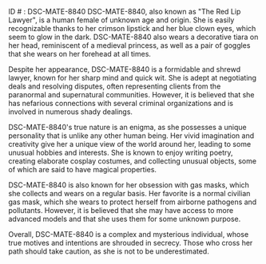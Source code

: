 ID # : DSC-MATE-8840
DSC-MATE-8840, also known as "The Red Lip Lawyer", is a human female of unknown age and origin. She is easily recognizable thanks to her crimson lipstick and her blue clown eyes, which seem to glow in the dark. DSC-MATE-8840 also wears a decorative tiara on her head, reminiscent of a medieval princess, as well as a pair of goggles that she wears on her forehead at all times.

Despite her appearance, DSC-MATE-8840 is a formidable and shrewd lawyer, known for her sharp mind and quick wit. She is adept at negotiating deals and resolving disputes, often representing clients from the paranormal and supernatural communities. However, it is believed that she has nefarious connections with several criminal organizations and is involved in numerous shady dealings.

DSC-MATE-8840's true nature is an enigma, as she possesses a unique personality that is unlike any other human being. Her vivid imagination and creativity give her a unique view of the world around her, leading to some unusual hobbies and interests. She is known to enjoy writing poetry, creating elaborate cosplay costumes, and collecting unusual objects, some of which are said to have magical properties.

DSC-MATE-8840 is also known for her obsession with gas masks, which she collects and wears on a regular basis. Her favorite is a normal civilian gas mask, which she wears to protect herself from airborne pathogens and pollutants. However, it is believed that she may have access to more advanced models and that she uses them for some unknown purpose.

Overall, DSC-MATE-8840 is a complex and mysterious individual, whose true motives and intentions are shrouded in secrecy. Those who cross her path should take caution, as she is not to be underestimated.